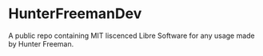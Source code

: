 # HunterFreemanDev
A public repo containing MIT liscenced Libre Software for any usage made by Hunter Freeman.
